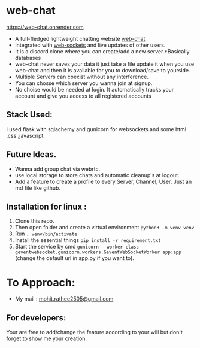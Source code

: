 # web-chat
 https://web-chat.onrender.com
 
- A full-fledged lightweight chatting website [web-chat](https://web-chat.onrender.com) 
- Integrated with [web-sockets](https://developer.mozilla.org/en-US/docs/Web/API/WebSockets_API) and live updates of other users.
- It is a discord clone where you can create/add a new server.*Basically databases
- web-chat never saves your data it just take a file update it when you use web-chat and then it is available for you to download/save to yourside.
- Multiple Servers can coexist without any interference.
- You can chosse which server you wanna join at signup.
- No choise would be needed at login. It automatically tracks your account and give you access to all registered accounts

## Stack Used:
I used flask with sqlachemy and gunicorn for websockets and some html ,css ,javascript.

## Future Ideas.
- Wanna add group chat via webrtc.
- use local storage to store chats and automatic cleanup's at logout.
- Add a feature to create a profile to every Server, Channel, User. Just an md file like github.


## Installation for linux :
1. Clone this repo.
2. Then open folder and create a virtual environment `python3 -m venv venv`
3. Run `. venv/bin/activate`
4. Install the essential things `pip install -r requirement.txt`
5. Start the service by cmd `gunicorn --worker-class geventwebsocket.gunicorn.workers.GeventWebSocketWorker app:app`  
   (change the default url in app.py if you want to).

# To Approach:
- My mail : mohit.rathee2505@gmail.com

## For developers:
Your are free to add/change the feature according to your will but don't forget to show me your creation.
